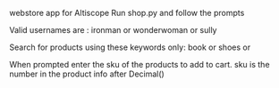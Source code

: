 webstore app for Altiscope
Run shop.py and follow the prompts

Valid usernames are : ironman or wonderwoman or sully

Search for products using these keywords only: book or shoes or 

When prompted
enter the sku of the products to add to cart. sku is the number in the product info after Decimal()


